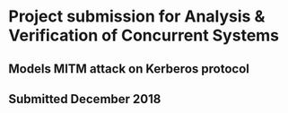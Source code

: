 # Project submission for Analysis & Verification of Concurrent Systems
## Models MITM attack on Kerberos protocol
## Submitted December 2018
